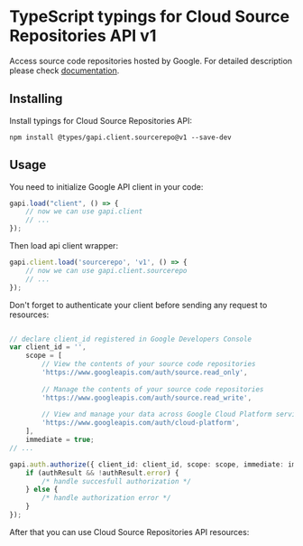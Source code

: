 # TypeScript typings for Cloud Source Repositories API v1
Access source code repositories hosted by Google.
For detailed description please check [documentation](https://cloud.google.com/source-repositories/docs/apis).

## Installing

Install typings for Cloud Source Repositories API:
```
npm install @types/gapi.client.sourcerepo@v1 --save-dev
```

## Usage

You need to initialize Google API client in your code:
```typescript
gapi.load("client", () => { 
    // now we can use gapi.client
    // ... 
});
```

Then load api client wrapper:
```typescript
gapi.client.load('sourcerepo', 'v1', () => {
    // now we can use gapi.client.sourcerepo
    // ... 
});
```

Don't forget to authenticate your client before sending any request to resources:
```typescript

// declare client_id registered in Google Developers Console
var client_id = '',
    scope = [     
        // View the contents of your source code repositories
        'https://www.googleapis.com/auth/source.read_only',
    
        // Manage the contents of your source code repositories
        'https://www.googleapis.com/auth/source.read_write',
    
        // View and manage your data across Google Cloud Platform services
        'https://www.googleapis.com/auth/cloud-platform',
    ],
    immediate = true;
// ...

gapi.auth.authorize({ client_id: client_id, scope: scope, immediate: immediate }, authResult => {
    if (authResult && !authResult.error) {
        /* handle succesfull authorization */
    } else {
        /* handle authorization error */
    }
});            
```

After that you can use Cloud Source Repositories API resources:

```typescript
```